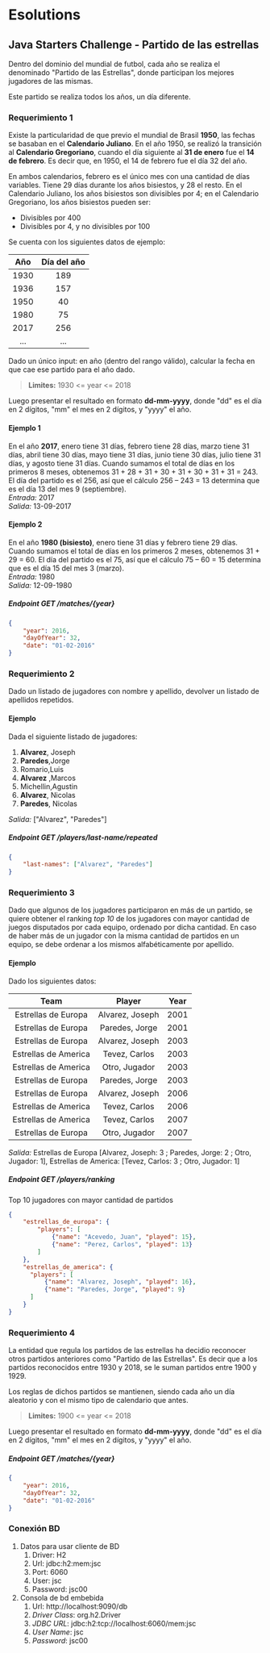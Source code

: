 # Esolutions
## Java Starters Challenge - Partido de las estrellas
Dentro del dominio del mundial de futbol, cada año se realiza el denominado "Partido de las Estrellas", donde participan los mejores jugadores de las mismas.

Este partido se realiza todos los años, un día diferente.

### Requerimiento 1
Existe la particularidad de que previo el mundial de Brasil **1950**, las fechas se basaban en el **Calendario Juliano**. En el año 1950, se realizó la transición al **Calendario Gregoriano**, cuando el día siguiente al **31 de enero** fue el **14 de febrero**. Es decir que, en 1950, el 14 de febrero fue el día 32 del año.

En ambos calendarios, febrero es el único mes con una cantidad de días variables. Tiene 29 días durante los años bisiestos, y 28 el resto. En el Calendario Juliano, los años bisiestos son divisibles por 4; en el Calendario Gregoriano, los años bisiestos pueden ser:

- Divisibles por 400
- Divisibles por 4, y no divisibles por 100

Se cuenta con los siguientes datos de ejemplo:

| Año | Día del año |
| :---: | :---------: |
| 1930 | 189 |
| 1936 | 157 |
| 1950 | 40 |
| 1980 | 75 |
| 2017 | 256 |
| ... | ... |

Dado un único input: en año (dentro del rango válido), calcular la fecha en que cae ese partido para el año dado.

> **Limites:** 1930 <= year <= 2018

Luego presentar el resultado en formato **dd-mm-yyyy**, donde "dd" es el día en 2 dígitos, "mm" el mes en 2 dígitos, y "yyyy" el año.


#### Ejemplo 1

En el año **2017**, enero tiene 31 días, febrero tiene 28 días, marzo tiene 31 días, abril tiene 30 días, mayo tiene 31 días, junio tiene 30 días, julio tiene 31 días, y agosto tiene 31 días. Cuando sumamos el total de días en los primeros 8 meses, obtenemos 31 + 28 + 31 + 30 + 31 + 30 + 31 + 31 = 243. El día del partido es el 256, así que el cálculo 256 – 243 = 13 determina que es el día 13 del mes 9 (septiembre).  
_Entrada:_ 2017  
_Salida:_ 13-09-2017

#### Ejemplo 2

En el año **1980 (bisiesto)**, enero tiene 31 días y febrero tiene 29 días. Cuando sumamos el total de días en los primeros 2 meses, obtenemos 31 + 29 = 60. El día del partido es el 75, así que el cálculo 75 – 60 = 15 determina que es el día 15 del mes 3 (marzo).   
_Entrada:_ 1980  
_Salida:_ 12-09-1980

##### Endpoint _GET_ /matches/{year}
````json
{
    "year": 2016, 
    "dayOfYear": 32, 
    "date": "01-02-2016"
}
````

### Requerimiento 2
Dado un listado de jugadores con nombre y apellido, devolver un listado de apellidos repetidos.

#### Ejemplo
Dada el siguiente listado de jugadores:  

1. **Alvarez**, Joseph
2. **Paredes**,Jorge
3. Romario,Luis
4. **Alvarez** ,Marcos
5. Michellin,Agustin
6. **Alvarez**, Nicolas
7. **Paredes**, Nicolas

_Salida:_ ["Alvarez", "Paredes"]

##### Endpoint _GET_ /players/last-name/repeated
````json
{
    "last-names": ["Alvarez", "Paredes"]
}
````

### Requerimiento 3
Dado que algunos de los jugadores participaron en más de un partido, se quiere obtener el ranking _top 10_ de los jugadores con mayor cantidad de juegos disputados por cada equipo, ordenado por dicha cantidad.
En caso de haber más de un jugador con la misma cantidad de partidos en un equipo, se debe ordenar a los mismos alfabéticamente por apellido.

#### Ejemplo

Dado los siguientes datos:

| Team | Player | Year |
| :---: | :---: | :---------: |
| Estrellas de Europa | Alvarez, Joseph | 2001 |
| Estrellas de Europa | Paredes, Jorge | 2001 |
| Estrellas de Europa | Alvarez, Joseph | 2003 |
| Estrellas de America | Tevez, Carlos | 2003 |
| Estrellas de America | Otro, Jugador | 2003 |
| Estrellas de Europa | Paredes, Jorge | 2003 |
| Estrellas de Europa | Alvarez, Joseph | 2006 |
| Estrellas de America | Tevez, Carlos | 2006 |
| Estrellas de America | Tevez, Carlos | 2007 |
| Estrellas de Europa | Otro, Jugador | 2007 |

_Salida:_ Estrellas de Europa [Alvarez, Joseph: 3 ; Paredes, Jorge: 2 ; Otro, Jugador: 1], Estrellas de America: [Tevez, Carlos: 3 ; Otro, Jugador: 1]

##### Endpoint _GET_ /players/ranking

Top 10 jugadores con mayor cantidad de partidos
````json
{
    "estrellas_de_europa": {
        "players": [
            {"name": "Acevedo, Juan", "played": 15},
            {"name": "Perez, Carlos", "played": 13}
        ]
    },
    "estrellas_de_america": {
      "players": [
          {"name": "Alvarez, Joseph", "played": 16},
          {"name": "Paredes, Jorge", "played": 9}
      ]
    }
}
````

### Requerimiento 4
La entidad que regula los partidos de las estrellas ha decidio reconocer otros partidos anteriores como "Partido de las Estrellas".
Es decir que a los partidos reconocidos entre 1930 y 2018, se le suman partidos entre 1900 y 1929.

Los reglas de dichos partidos se mantienen, siendo cada año un día aleatorio y con el mismo tipo de calendario que antes.

> **Limites:** 1900 <= year <= 2018

Luego presentar el resultado en formato **dd-mm-yyyy**, donde "dd" es el día en 2 dígitos, "mm" el mes en 2 dígitos, y "yyyy" el año.

##### Endpoint _GET_ /matches/{year}
````json
{
    "year": 2016, 
    "dayOfYear": 32, 
    "date": "01-02-2016"
}
````

### Conexión BD
1. Datos para usar cliente de BD
    1. Driver: H2
    2. Url: jdbc:h2:mem:jsc
    3. Port: 6060
    4. User: jsc
    5. Password: jsc00
2. Consola de bd embebida
    1. Url: http://localhost:9090/db
    2. _Driver Class_: org.h2.Driver
    3. _JDBC URL_: jdbc:h2:tcp://localhost:6060/mem:jsc
    4. _User Name_: jsc
    5. _Password_: jsc00